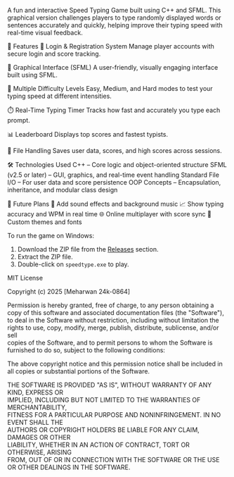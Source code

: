 A fun and interactive Speed Typing Game built using C++ and SFML. This graphical version challenges players to type randomly displayed words or sentences accurately and quickly, helping improve their typing speed with real-time visual feedback.

🧩 Features
🔐 Login & Registration System
Manage player accounts with secure login and score tracking.

🎨 Graphical Interface (SFML)
A user-friendly, visually engaging interface built using SFML.

🏁 Multiple Difficulty Levels
Easy, Medium, and Hard modes to test your typing speed at different intensities.

⏱️ Real-Time Typing Timer
Tracks how fast and accurately you type each prompt.

📊 Leaderboard
Displays top scores and fastest typists.

💾 File Handling
Saves user data, scores, and high scores across sessions.

🛠️ Technologies Used
C++ – Core logic and object-oriented structure
SFML (v2.5 or later) – GUI, graphics, and real-time event handling
Standard File I/O – For user data and score persistence
OOP Concepts – Encapsulation, inheritance, and modular class design

🚧 Future Plans
🎵 Add sound effects and background music
📈 Show typing accuracy and WPM in real time
🌐 Online multiplayer with score sync
🎨 Custom themes and fonts

To run the game on Windows:

1. Download the ZIP file from the [Releases](https://github.com/your-username/speed-typing-game/releases) section.
2. Extract the ZIP file.
3. Double-click on `speedtype.exe` to play.



MIT License

Copyright (c) 2025 [Meharwan 24k-0864]

Permission is hereby granted, free of charge, to any person obtaining a copy
of this software and associated documentation files (the "Software"), to deal
in the Software without restriction, including without limitation the rights
to use, copy, modify, merge, publish, distribute, sublicense, and/or sell    
copies of the Software, and to permit persons to whom the Software is         
furnished to do so, subject to the following conditions:                      

The above copyright notice and this permission notice shall be included in   
all copies or substantial portions of the Software.                           

THE SOFTWARE IS PROVIDED "AS IS", WITHOUT WARRANTY OF ANY KIND, EXPRESS OR   
IMPLIED, INCLUDING BUT NOT LIMITED TO THE WARRANTIES OF MERCHANTABILITY,     
FITNESS FOR A PARTICULAR PURPOSE AND NONINFRINGEMENT. IN NO EVENT SHALL THE  
AUTHORS OR COPYRIGHT HOLDERS BE LIABLE FOR ANY CLAIM, DAMAGES OR OTHER       
LIABILITY, WHETHER IN AN ACTION OF CONTRACT, TORT OR OTHERWISE, ARISING      
FROM, OUT OF OR IN CONNECTION WITH THE SOFTWARE OR THE USE OR OTHER DEALINGS 
IN THE SOFTWARE.
